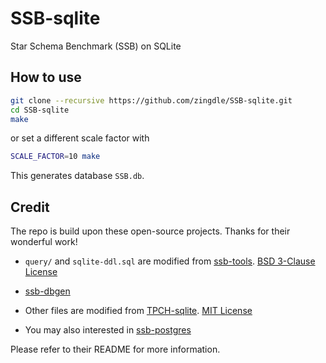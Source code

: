 # SSB-sqlite

Star Schema Benchmark (SSB) on SQLite

## How to use

```bash
git clone --recursive https://github.com/zingdle/SSB-sqlite.git
cd SSB-sqlite
make
```

or set a different scale factor with

```bash
SCALE_FACTOR=10 make
```

This generates database `SSB.db`.

## Credit

The repo is build upon these open-source projects. Thanks for their wonderful work!

- `query/` and `sqlite-ddl.sql` are modified from [ssb-tools](https://github.com/eyalroz/ssb-tools). [BSD 3-Clause License](ssb-tools-LICENSE)

- [ssb-dbgen](https://github.com/eyalroz/ssb-dbgen)

- Other files are modified from [TPCH-sqlite](https://github.com/lovasoa/TPCH-sqlite). [MIT License](TPCH-sqlite-LICENSE)

- You may also interested in [ssb-postgres](https://github.com/nuko-yokohama/ssb-postgres)

Please refer to their README for more information.
